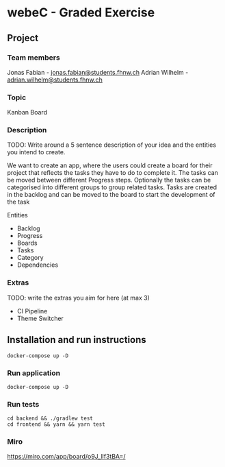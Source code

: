 # webeC - Graded Exercise

## Project

### Team members

Jonas Fabian - jonas.fabian@students.fhnw.ch
Adrian Wilhelm - adrian.wilhelm@students.fhnw.ch

### Topic

Kanban Board

### Description

TODO: Write around a 5 sentence description of your idea and the entities you intend to create.

We want to create an app, where the users could create a board for their project that reflects the tasks they have to do to complete it.
The tasks can be moved between different Progress steps. 
Optionally the tasks can be categorised into different groups to group related tasks.
Tasks are created in the backlog and can be moved to the board to start the development of the task

Entities
- Backlog
- Progress
- Boards
- Tasks
- Category
- Dependencies

### Extras

TODO: write the extras you aim for here (at max 3)

- CI Pipeline
- Theme Switcher

## Installation and run instructions

```
docker-compose up -D
```

### Run application

```
docker-compose up -D
```

### Run tests

```
cd backend && ./gradlew test
cd frontend && yarn && yarn test
```

### Miro

https://miro.com/app/board/o9J_llf3tBA=/
